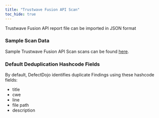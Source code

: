 ```yaml
---
title: "Trustwave Fusion API Scan"
toc_hide: true
---
```

Trustwave Fusion API report file can be imported in JSON format

### Sample Scan Data
Sample Trustwave Fusion API Scan scans can be found [here](https://github.com/DefectDojo/django-DefectDojo/tree/master/unittests/scans/trustwave_fusion_api).

### Default Deduplication Hashcode Fields
By default, DefectDojo identifies duplicate Findings using these hashcode fields:

- title
- cwe
- line
- file path
- description
